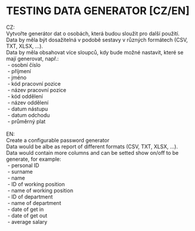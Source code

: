 <h1>TESTING DATA GENERATOR [CZ/EN]</h1>

CZ:<br>
Vytvořte generátor dat o osobách, která budou sloužit pro další použití.<br>
Data by měla být dosažitelná v podobě sestavy v různých formátech (CSV, TXT, XLSX, ...).<br>
Data by měla obsahovat více sloupců, kdy bude možné nastavit, které se mají generovat, např.:<br>
    &nbsp;- osobní číslo<br>
    &nbsp;- příjmení<br>
    &nbsp;- jméno<br>
    &nbsp;- kód pracovní pozice<br>
    &nbsp;- název pracovní pozice<br>
    &nbsp;- kód oddělení<br>
    &nbsp;- název oddělení<br>
    &nbsp;- datum nástupu<br>
    &nbsp;- datum odchodu<br>
    &nbsp;- průměrný plat<br>
<br>
EN:<br>
Create a configurable password generator<br>
Data would be albe as report of different formats (CSV, TXT, XLSX, ...).<br>
Data would contain more columns and can be setted show on/off to be generate, for example:<br>
    &nbsp;- personal ID<br>
    &nbsp;- surname<br>
    &nbsp;- name<br>
    &nbsp;- ID of working position<br>
    &nbsp;- name of working position<br>
    &nbsp;- ID of department<br>
    &nbsp;- name of department<br>
    &nbsp;- date of get in<br>
    &nbsp;- date of get out<br>
    &nbsp;- average salary<br>